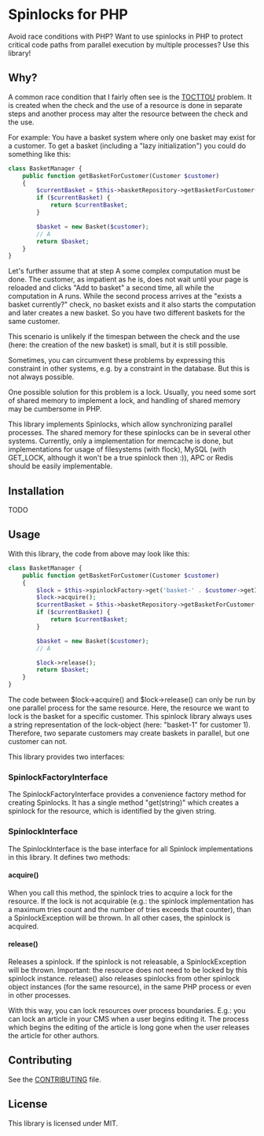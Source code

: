 # Spinlocks for PHP

Avoid race conditions with PHP? Want to use spinlocks in PHP to protect critical code paths
from parallel execution by multiple processes? Use this library!

## Why?

A common race condition that I fairly often see is the [TOCTTOU](http://en.wikipedia.org/wiki/Time_of_check_to_time_of_use)
problem.
It is created when the check and the use of a resource is done in separate steps and another
process may alter the resource between the check and the use.

For example:
You have a basket system where only one basket may exist for a customer.
To get a basket (including a "lazy initialization") you could do something like this:

```php
class BasketManager {
	public function getBasketForCustomer(Customer $customer)
	{
	    $currentBasket = $this->basketRepository->getBasketForCustomer($customer);
		if ($currentBasket) {
			return $currentBasket;
		}

		$basket = new Basket($customer);
		// A
		return $basket;
	}
}
```

Let's further assume that at step A some complex computation must be done.
The customer, as impatient as he is, does not wait until your page is reloaded and clicks
"Add to basket" a second time, all while the computation in A runs. While the second process
arrives at the "exists a basket currently?" check, no basket exists and it also starts the
computation and later creates a new basket. So you have two different baskets for the same
customer.

This scenario is unlikely if the timespan between the check and the use (here: the creation
of the new basket) is small, but it is still possible.

Sometimes, you can circumvent these problems by expressing this constraint in other systems,
e.g. by a constraint in the database. But this is not always possible.

One possible solution for this problem is a lock. Usually, you need some sort of shared
memory to implement a lock, and handling of shared memory may be cumbersome in PHP.

This library implements Spinlocks, which allow synchronizing parallel processes.
The shared memory for these spinlocks can be in several other systems. Currently, only
a implementation for memcache is done, but implementations for usage of filesystems (with
flock), MySQL (with GET_LOCK, although it won't be a true spinlock then :)), APC or Redis
should be easily implementable.

## Installation

TODO

## Usage

With this library, the code from above may look like this:

```php
class BasketManager {
	public function getBasketForCustomer(Customer $customer)
	{
		$lock = $this->spinlockFactory->get('basket-' . $customer->getId());
		$lock->acquire();
	    $currentBasket = $this->basketRepository->getBasketForCustomer($customer);
		if ($currentBasket) {
			return $currentBasket;
		}

		$basket = new Basket($customer);
		// A

		$lock->release();
		return $basket;
	}
}
```

The code between $lock->acquire() and $lock->release() can only be run by one parallel
process for the same resource. Here, the resource we want to lock is the basket for a
specific customer. This spinlock library always uses a string representation of the lock-object
(here: "basket-1" for customer 1). Therefore, two separate customers may create baskets
in parallel, but one customer can not.

This library provides two interfaces:

### SpinlockFactoryInterface

The SpinlockFactoryInterface provides a convenience factory method for creating Spinlocks.
It has a single method "get(string)" which creates a spinlock for the resource, which is
identified by the given string.

### SpinlockInterface

The SpinlockInterface is the base interface for all Spinlock implementations in this library.
It defines two methods:

#### acquire()
When you call this method, the spinlock tries to acquire a lock for the resource.
If the lock is not acquirable (e.g.: the spinlock implementation has a maximum tries count
and the number of tries exceeds that counter), than a SpinlockException will be thrown.
In all other cases, the spinlock is acquired.

#### release()
Releases a spinlock. If the spinlock is not releasable, a SpinlockException will be thrown.
Important: the resource does not need to be locked by this spinlock instance. release() also
releases spinlocks from other spinlock object instances (for the same resource), in the same
PHP process or even in other processes.

With this way, you can lock resources over process boundaries. E.g.: you can lock an article
in your CMS when a user begins editing it. The process which begins the editing of the article
is long gone when the user releases the article for other authors.

## Contributing

See the [CONTRIBUTING](CONTRIBUTING.md) file.

## License

This library is licensed under MIT.
